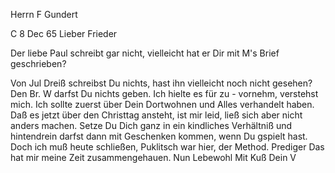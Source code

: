 Herrn F Gundert

 C 8 Dec 65
Lieber Frieder

Der liebe Paul schreibt gar nicht, vielleicht hat er Dir mit M's Brief geschrieben?

Von Jul Dreiß schreibst Du nichts, hast ihn vielleicht noch nicht gesehen? 
Den Br. W darfst Du nichts geben. Ich hielte es für zu - vornehm, verstehst mich. Ich sollte zuerst über Dein Dortwohnen und Alles verhandelt haben. Daß es jetzt über den Christtag ansteht, ist mir leid, ließ sich aber nicht anders machen. Setze Du Dich ganz in ein kindliches Verhältniß und hintendrein darfst dann mit Geschenken kommen, wenn Du gspielt hast. Doch ich muß heute schließen, Puklitsch war hier, der Method. Prediger Das hat mir meine Zeit zusammengehauen. Nun Lebewohl
 Mit Kuß Dein V

